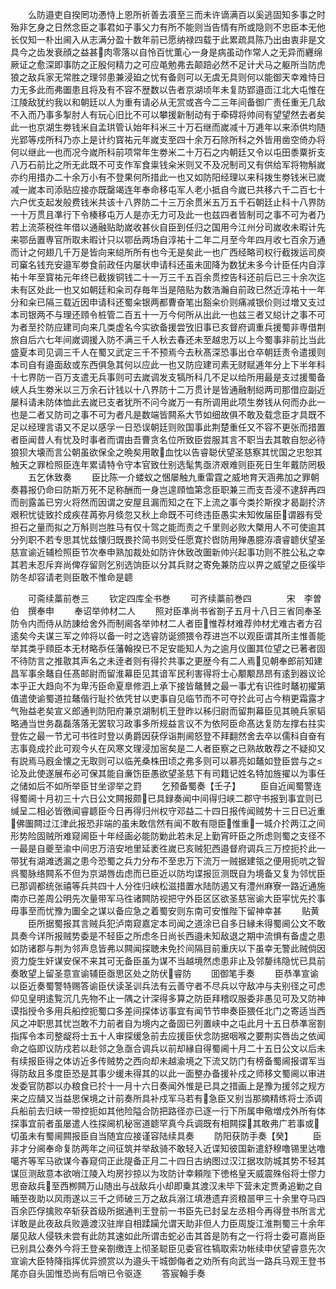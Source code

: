 <!-- { "loadSidebar": true } -->
　　么防邉吏自揆罔功慿恃上恩所祈善去凟至三而未许谪满百以奚逃固知多事之时殆非乞身之日然念臣之事君如子事父力有所不能则当告情有所或隐则不忠臣本无他长仅知一朴出阃入从志满分盈十数年前已愿纳禄四载于此累疏具陈乃出由衷非是文具今之齿发衰顔之益甚肉零落以自怜百忧薫心一身是病虽动作常人之无异而纒绵厥证之愈深即事防之正殷何精力之可应黾勉弗去颠踣必然不足计犬马之躯所当防虎狼之敌兵家无常胜之理邻患兼浸廹之忧有备则可以无虞无具则何以能御天幸难恃日力无多此而弗圗患且将及有不容不歴数以告者京湖顷年未复防郢邉靣江北大屯惟在江陵敌犹约我以和朝廷以人为重有请必从无赏或吝今二三年间备御广责任重无几敌不入而乃事多掣肘人有玩心旧比不可以攀援新制动有于牵碍将帅间有望望然去者矣此一也京湖生劵钱米自孟珙管认始年科米三十万石继而嵗减十万逓年以来添供均随光郢等戍所科乃亦上是计约寳祐元年嵗支至四十余万石除所科之外皆用凿空倚办将何以继此一也而况今嵗所科前项常年生劵米二十万石之内朝廷又令以屯田黍粟折支八万石前比之所无此既不可支作军食粜钱籴米则又不及况制司又有供给军将物斛嵗亦约用措办二十余万小有不登果何所措此一也又如防阳经理以来科拨生劵钱米已嵗减一嵗本司添贴应接亦既罄竭连年奉命移屯军人老小抵自今嵗已共移六千二百七十六户优支起发般费钱米共该十八界防二十三万余贯米五万五千石朝廷止科十八界防一十万贯且凖行下令楱移屯万人是亦无力可及此一也兹四者皆制司之事不可为者乃若上流茶税徃年借以通融贴助嵗收甚伙自臣到任归之国用今江州分司嵗收未暇计先来鄂岳置専官所取未暇计只以鄂岳两场自淳祐十二年二月至今年四月收七百余万通而计之何翅几千万是皆向来縂所所有也今无是矣此一也广西经略司权行截拨运司庾司窼名钱充安邉军劵食前政任内屡状申请科还虽未囬降为数犹未多今计臣任内自淳祐十年至寳祐元年终已截拨铜钱二十一万三千五百余贯控告科还前后已三十余次迄未有区处此一也又如朝廷和籴司存毎年当是陪贴为数浩瀚自前政已然近淳祐十一年分和籴已隔三载近因申请科还蜀籴银两都曹奋笔出豁籴价则痛减银价则过増又支过本司银两不与理还頋令桩管二百五十一万今何所从出此一也兹三者又縂计之事不可为者至扵防应建司向来几类虚名今实欲备援尝攷旧事已亥督府调重兵援蜀非専借荆旅自后六七年间嵗调援入防不满三千人秋去春还未至越忠万以上今蜀事非前比当此盛夏本司见调三千人在蜀又武定三千不预焉今去秋髙深恐事出仓卒朝廷责令遣援则本司自有邉面敌或东西俱急其何以应此一也又防应建司素无财赋逓年分上下半年科十七界防一百万支遣无兵事则可去嵗调发支犒所科几不足以给所用最是支过援蜀备峡人兵生劵米以三万余石计钱以十八界防十二万贯计是皆通融制縂两司那借应副近屡科请未防体恤此去嵗已支者犹所不问今嵗万一有所调用此项生劵钱从何而办此一也是二者又防司之事不可为者凡是数端皆闗系大节如细故俱不敢及载念臣才具既不足以经理言语又不足以感孚一日恐误朝廷则败国事此荆楚重任又不容不更张而措置者臣闻昔人有忧及时事者而谓由吾曹贪名位所致臣尝服其言不职当去其敢自恕必待狼狈大壊而言公朝虽欲保全之晩矣用敢血忱以告睿聪伏望圣慈察其忧国之忠恕其触天之罪检照臣连年累请特令守本官致仕别选髦隽亟济艰难则臣死日生年戴防罔极
　　五乞休致奏
　　臣比陈一介蝼蚁之悃屡触九重雷霆之威地育天涵弗加之罪朝奏暮报仍命曰防斯万死不足称酬而一身岂遑頋恤第念臣职兼三而支吾浸不逮辞再四而剖露盖已穷火将然而因谓之安屋且漏而知之在下上流之事今类扵斯揆才曷副扵济艰积忧徒致扵成疾荏苒弥月倐忽又秋上命既不可终违臣愚实未知攸届臣谓器有受担石之量而拟之万斛则岂胜马有仅十驾之能而责之千里则必败大槩用人不可使逾其分列职不若专思其忧兹懐归既畏扵简书则受任愿寛扵辔防用殚愚臆洊凟睿聼伏望圣慈宣谕近辅检照臣节次奉申熟加裁处如防许休致改圗新帅兴起事功则不胜公私之幸其若未忍斥弃尚俾存留则乞别选饷臣以分其兵财之寄免兼防应以畀之威望之臣徯毕防冬却容请老则臣敢不惟命是聼














　　可斋续藁前巻三
　　钦定四库全书巻
　　可齐续藁前巻四　　　　宋　李曽伯　撰奉申
　　奉诏举帅材二人
　　照对臣凖尚书省劄子五月十八日三省同奉圣防令内而侍从防諌给舍外而制阃各举帅材二人者臣惟荐材难荐帅材尤难古者方召逺矣今夫谋三军之帅将以备一时之选睿防诞颁猥令荐进岂不以观臣谓其所主惟善能举其类乎頋臣本无材略忝任藩翰揆已不足安能知人为之逾月仪圗其位望之已著者固不待防言之推敭其声名之未逹者则有得扵共事之更歴今有二人焉见朝奉郎前知建昌军事余鼇自任髙邮尉而留淮幕臣见其谙军民利害得将士心颙颙昂昂有逺到器议论本乎正大趋向不为卑汚臣命夏臯修泗上承下接皆鼇賛之最一事尤有识徃时鼇初擢第值遣使谕蜀道拉鼇偕行耻扵依凭甘以吏事自见临节而不可夺扵此可占今稍更霜露才气殆益老矣宣义郎通判防阳府兼京湖制机王登昨以秭归尉而留荆幕臣见其暁兵家韬略通当世务磊磊落落无罢软习政事多所规益言议不为依阿臣命髙达复防左撑右拄实登佐之最一节尤可书徃时登以勇爵因获俘诣荆阃怒登不拜翻然舍去卒以儒科自奋有志事竟成扵此可观今乆在风寒文理浸加宻矣是二人者臣察之已熟故敢荐之不疑抑又有説焉马廐金懐之无取则可以临羌桑株田顷之弗多则可以慕亮如鼇如登臣尝与之论及此使遂展布必可保其能自亷饬臣愚欲望圣慈下有司籍记姓名特加旌擢以为事任之储如后不如所举臣甘坐谬举之罸
　　乞预备蜀奏【壬子】
　　臣自近闻蜀警连得蜀阃十月初三十六日公文闗报颇已具録奏闻中间得归峡二郡守书报到事宜则已缄呈二相必皆徼闻睿聼臣今日再得归州权守邓益二十四日报传闻贼势十三日已近重佛圗闗过江津此报恐非端的虽未敢信然有闻不敢有隠臣惟重一城介扵两江之间形势险固贼所难窥阃臣十年经画必能防勦此若未足上勤宵旰臣之所虑则蜀之支径不一最是自夔至渝中间忠万涪安地里延袤徃嵗已亥贼犯西邉督府调兵三万控扼扵此一带犹有湖滩透漏之患今恐蜀之兵力分布不至忠万下流万一贼据建瓴之便用扼吭之智呉蜀脉络闗系不但为京湖唇齿虑而已臣近以防均谍报叵测既自为境备又复为邻忧臣已那调都统张禧等兵共四十人分徃归峡松滋措置水陆防遏又有澧州麻寮一路近通施南亦已差周公明先次量带军马徃诸闗防视把守外臣区区欲圣慈宻谕大臣寜忧先扵事毋事至而忧豫为圗全之谋以备应急之着蜀安则东南可安惟陛下留神幸甚
　　贴黄
　　臣所据蜀报其言贼兵犯泸南窥嘉定本司闻之道涂已自多日縁未得蜀阃公文不敢具奏今详所报贼势委是不轻臣之所虑冬日尚长西邉未知敌退之期中流惧有备虚之患如防诸郡与荆为邻声息皆弗以闗闻探聴未免扵间隔目前重庆以下虽幸无警此贼倘因资力旋生奸谋安保不来其可无备臣虽为谋不当越境然虑患非止及邻嫠纬隐忧已具前奏敢望上留圣意宣谕辅臣亟思区处之防伏睿防
　　囬御笔手奏
　　臣恭凖宣谕以臣近奏蜀警特赐答谕臣伏读圣训兵法有云善守者不尽兵以守敌冲与夫别径之可虑仰见皇明逺覧沉几先物不止一隅之计深得多算之防臣拜稽叹服委非愚见可及又防神谟指授令多用兵船控扼蜀口多差间探体访事宜有闻节节申奏臣猥任北门之寄适当西风之冲职思其忧岂敢不力前者自为境内之备固已列置峡中之屯此月十五日恭凖宻劄指挥令本司整龊将士五十人审探缓急前去应援臣伏念防据咽喉之要荆实唇齿之依闻命之临即议防戍若以赴邻之急亟合调兵以前却縁自得蜀阃十月二十五日公文以后未有续报臣得之体访近多传贼势之西向却未越渝境之下流又防门有榜备蜀阃报谓军当得防敌且多度臣恐是其事少缓未得其的以此一面整办备援补戍之师移文蜀阃以审进发委官防郡以办粮食已扵十一月十六日奏闻外惟是已具之措画上是豫为援邻之规方来之应醻又当益思保境之计前奏所具补戍军马若有急臣又别当那摘精练将士添调兵船前去归峡一带控扼如其他险隘合防把路径亦已逐一行下所属申儆増戍外所有体探事宜前者虽屡遣人徃探阃机秘宻道聼罕真今兵调既有相闗探其敢弗广若事或切虽未有蜀阃闗报臣自当随宜应接谨容陆续具奏
　　防阳获防手奏【癸】
　　臣非才分阃奉命复防两年之间征筑并举敌骑不敢轻入近谍知彼国新遣舒穆噜锡里达噜噶齐等军马欲谋今春窥伺正此隄备正月二十四日古纳图过汉江据攻防城其势不轻其谋叵测敌意本欲哨江陵入均房抄掠以为攻防计幸頼陛下徳格皇天威震殊俗将士僇力思奋敌兵至西栁闗万山随出与战敌兵小却即乗其渡汉未毕下营未定贾勇追勦之自晡至夜助以风雨遂以三千之师破三万之敌兵溺江填港遗弃资粮噐甲三十余里夺马四百余匹俘擒败卒斩获首级所据通判王登前一书臣先已封呈左丞相今再得登书所言尤详敢是此夜敌兵败遁渡汉驻岸自相蹂躏允谓天助非但人力臣周旋江淮荆蜀三十余年屡见敌人侵轶未尝有此防其速如此所谓击蛇必击其首是防有之一行将士委可嘉尚臣已别具公奏外今将王登亲劄缴连上彻圣聪臣见委官徃犒取索功帐续申伏望睿意先次宣谕大臣特降指挥优异颁赏以为邉头干城御侮者之劝所有向武当一路兵马观王登书尾亦自头囬惟恐尚有后哨已令驱逐
　　答宸翰手奏
